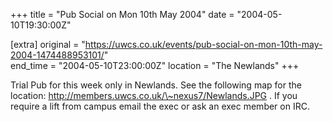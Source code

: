 +++
title = "Pub Social on Mon 10th May 2004"
date = "2004-05-10T19:30:00Z"

[extra]
original = "https://uwcs.co.uk/events/pub-social-on-mon-10th-may-2004-1474488953101/"    
end_time = "2004-05-10T23:00:00Z"
location = "The Newlands"
+++

Trial Pub for this week only in Newlands.  See the following map for the location: http://members.uwcs.co.uk/\~nexus7/Newlands.JPG .  If you require a lift from campus email the exec or ask an exec member on IRC.

